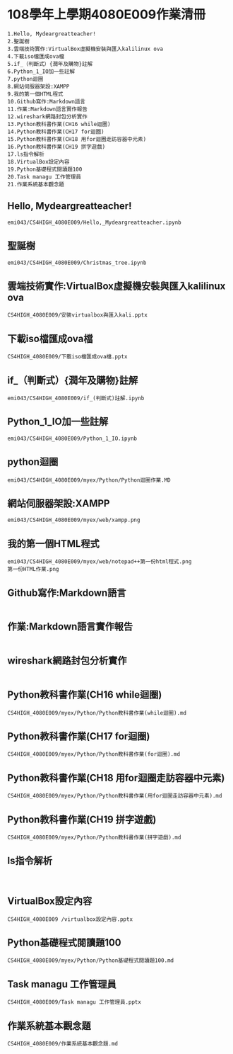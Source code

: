 # 108學年上學期4080E009作業清冊

```
1.Hello, Mydeargreatteacher!
2.聖誕樹
3.雲端技術實作:VirtualBox虛擬機安裝與匯入kalilinux ova
4.下載iso檔匯成ova檔
5.if_（判斷式）{潤年及購物}註解
6.Python_1_IO加一些註解
7.python迴圈
8.網站伺服器架設:XAMPP
9.我的第一個HTML程式
10.Github寫作:Markdown語言
11.作業:Markdown語言實作報告
12.wireshark網路封包分析實作
13.Python教科書作業(CH16 while迴圈)
14.Python教科書作業(CH17 for迴圈)
15.Python教科書作業(CH18 用for迴圈走訪容器中元素)
16.Python教科書作業(CH19 拼字遊戲)
17.ls指令解析
18.VirtualBox設定內容
19.Python基礎程式閱讀題100
20.Task managu 工作管理員
21.作業系統基本觀念題
```
## Hello, Mydeargreatteacher!
```
emi043/CS4HIGH_4080E009/Hello,_Mydeargreatteacher.ipynb
```
## 聖誕樹
```
emi043/CS4HIGH_4080E009/Christmas_tree.ipynb
```
## 雲端技術實作:VirtualBox虛擬機安裝與匯入kalilinux ova
```
CS4HIGH_4080E009/安裝virtualbox與匯入kali.pptx
```
## 下載iso檔匯成ova檔
```
CS4HIGH_4080E009/下載iso檔匯成ova檔.pptx
```
## if_（判斷式）{潤年及購物}註解
```
emi043/CS4HIGH_4080E009/if_(判斷式)註解.ipynb
```
## Python_1_IO加一些註解
```
emi043/CS4HIGH_4080E009/Python_1_IO.ipynb
```
## python迴圈
```
emi043/CS4HIGH_4080E009/myex/Python/Python迴圈作業.MD
```
## 網站伺服器架設:XAMPP
```
emi043/CS4HIGH_4080E009/myex/web/xampp.png
```
## 我的第一個HTML程式
```
emi043/CS4HIGH_4080E009/myex/web/notepad++第一份html程式.png  
第一份HTML作業.png
```
## Github寫作:Markdown語言
```

```
## 作業:Markdown語言實作報告
```

```
## wireshark網路封包分析實作
```

```
## Python教科書作業(CH16 while迴圈)
```
CS4HIGH_4080E009/myex/Python/Python教科書作業(while迴圈).md
```
## Python教科書作業(CH17 for迴圈)
```
CS4HIGH_4080E009/myex/Python/Python教科書作業(for迴圈).md
```
## Python教科書作業(CH18 用for迴圈走訪容器中元素)
```
CS4HIGH_4080E009/myex/Python/Python教科書作業(用for迴圈走訪容器中元素).md
```
## Python教科書作業(CH19 拼字遊戲)
```
CS4HIGH_4080E009/myex/Python/Python教科書作業(拼字遊戲).md
```
## ls指令解析
```


```
## VirtualBox設定內容
```
CS4HIGH_4080E009 /virtualbox設定內容.pptx
```
## Python基礎程式閱讀題100
```
CS4HIGH_4080E009/myex/Python/Python基礎程式閱讀題100.md
```
## Task managu 工作管理員
```
CS4HIGH_4080E009/Task managu 工作管理員.pptx
```
## 作業系統基本觀念題
```
CS4HIGH_4080E009/作業系統基本觀念題.md
```
